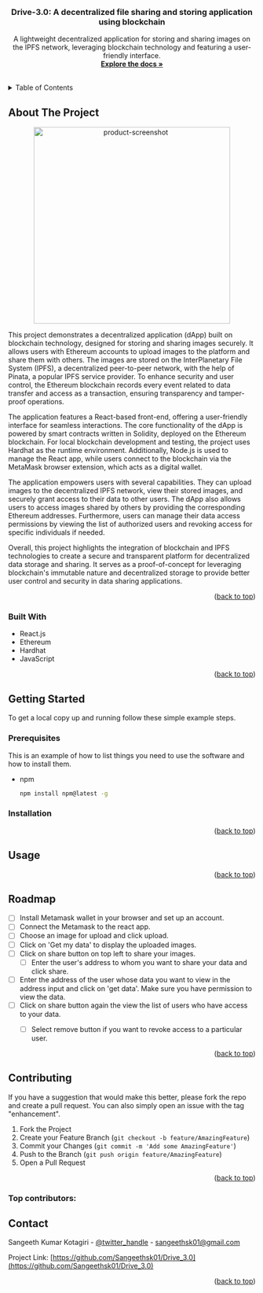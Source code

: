 <a id="readme-top"></a>

<!-- PROJECT LOGO -->
<br />
<div align="center">
  </a>

<h3 align="center">Drive-3.0: A decentralized file sharing and storing application using blockchain </h3>

  <p align="center">
    A lightweight decentralized application for storing and sharing images on the IPFS network, leveraging blockchain technology and featuring a user-friendly interface.
    <br />
    <a href="[https://github.com/Sangeethsk01/SocialMediaPlatform](https://github.com/Sangeethsk01/Drive_3.0)"><strong>Explore the docs »</strong></a>
    <br />
    <br />
  </p>
</div>



<!-- TABLE OF CONTENTS -->
<details>
  <summary>Table of Contents</summary>
  <ol>
    <li>
      <a href="#about-the-project">About The Project</a>
      <ul>
        <li><a href="#built-with">Built With</a></li>
      </ul>
    </li>
    <li>
      <a href="#getting-started">Getting Started</a>
      <ul>
        <li><a href="#prerequisites">Prerequisites</a></li>
        <li><a href="#installation">Installation</a></li>
      </ul>
    </li>
    <li><a href="#usage">Usage</a></li>
    <li><a href="#roadmap">Roadmap</a></li>
    <li><a href="#contributing">Contributing</a></li>
    <li><a href="#contact">Contact</a></li>
    <li><a href="#acknowledgments">Acknowledgments</a></li>
  </ol>
</details>



<!-- ABOUT THE PROJECT -->
## About The Project

 <div align="center">
  <img src="images/homePage.png" alt="product-screenshot" width="400" />
</div>

This project demonstrates a decentralized application (dApp) built on blockchain technology, designed for storing and sharing images securely. It allows users with Ethereum accounts to upload images to the platform and share them with others. The images are stored on the InterPlanetary File System (IPFS), a decentralized peer-to-peer network, with the help of Pinata, a popular IPFS service provider. To enhance security and user control, the Ethereum blockchain records every event related to data transfer and access as a transaction, ensuring transparency and tamper-proof operations.

The application features a React-based front-end, offering a user-friendly interface for seamless interactions. The core functionality of the dApp is powered by smart contracts written in Solidity, deployed on the Ethereum blockchain. For local blockchain development and testing, the project uses Hardhat as the runtime environment. Additionally, Node.js is used to manage the React app, while users connect to the blockchain via the MetaMask browser extension, which acts as a digital wallet.

The application empowers users with several capabilities. They can upload images to the decentralized IPFS network, view their stored images, and securely grant access to their data to other users. The dApp also allows users to access images shared by others by providing the corresponding Ethereum addresses. Furthermore, users can manage their data access permissions by viewing the list of authorized users and revoking access for specific individuals if needed.

Overall, this project highlights the integration of blockchain and IPFS technologies to create a secure and transparent platform for decentralized data storage and sharing. It serves as a proof-of-concept for leveraging blockchain's immutable nature and decentralized storage to provide better user control and security in data sharing applications. <p align="right">(<a href="#readme-top">back to top</a>)</p>



### Built With

* React.js
* Ethereum
* Hardhat
* JavaScript
  

<p align="right">(<a href="#readme-top">back to top</a>)</p>



<!-- GETTING STARTED -->
## Getting Started

To get a local copy up and running follow these simple example steps.

### Prerequisites

This is an example of how to list things you need to use the software and how to install them.
* npm
  ```sh
  npm install npm@latest -g
  ```

### Installation

<!-- Comming soon -->

<p align="right">(<a href="#readme-top">back to top</a>)</p>



<!-- USAGE EXAMPLES -->
## Usage

<p align="right">(<a href="#readme-top">back to top</a>)</p>



<!-- ROADMAP -->
## Roadmap

- [ ] Install Metamask wallet in your browser and set up an account.
- [ ] Connect the Metamask to the react app.
- [ ] Choose an image for upload and click upload.
- [ ] Click on 'Get my data' to display the uploaded images.
- [ ] Click on share button on top left to share your images.
    - [ ] Enter the user's address to whom you want to share your data and click share.
- [ ] Enter the address of the user whose data you want to view in the address input and click on 'get data'. Make sure you have permission to view the data.
- [ ] Click on share button again the view the list of users who have access to your data.
    - [ ] Select remove button if you want to revoke access to a particular user.


<p align="right">(<a href="#readme-top">back to top</a>)</p>



<!-- CONTRIBUTING -->
## Contributing

If you have a suggestion that would make this better, please fork the repo and create a pull request. You can also simply open an issue with the tag "enhancement".

1. Fork the Project
2. Create your Feature Branch (`git checkout -b feature/AmazingFeature`)
3. Commit your Changes (`git commit -m 'Add some AmazingFeature'`)
4. Push to the Branch (`git push origin feature/AmazingFeature`)
5. Open a Pull Request

<p align="right">(<a href="#readme-top">back to top</a>)</p>

### Top contributors:



<!-- CONTACT -->
## Contact

Sangeeth Kumar Kotagiri - [@twitter_handle](https://x.com/sangeethsk01) - sangeethsk01@gmail.com

Project Link: [https://github.com/Sangeethsk01/Drive_3.0](https://github.com/Sangeethsk01/Drive_3.0)

<p align="right">(<a href="#readme-top">back to top</a>)</p>




<!-- MARKDOWN LINKS & IMAGES -->
<!-- https://www.markdownguide.org/basic-syntax/#reference-style-links -->
[contributors-shield]: https://img.shields.io/github/contributors/github_username/repo_name.svg?style=for-the-badge
[contributors-url]: https://github.com/github_username/repo_name/graphs/contributors
[forks-shield]: https://img.shields.io/github/forks/github_username/repo_name.svg?style=for-the-badge
[forks-url]: https://github.com/github_username/repo_name/network/members
[linkedin-shield]: https://img.shields.io/badge/-LinkedIn-black.svg?style=for-the-badge&logo=linkedin&colorB=555
[linkedin-url]: https://linkedin.com/in/linkedin_username
[React.js]: https://img.shields.io/badge/React-20232A?style=for-the-badge&logo=react&logoColor=61DAFB
[React-url]: https://reactjs.org/
[Express.js]: https://img.shields.io/badge/Express.js-000000?style=for-the-badge&logo=express&logoColor=white
[Express-url]: https://expressjs.com/
[MySQL]: https://img.shields.io/badge/MySQL-4479A1?style=for-the-badge&logo=mysql&logoColor=white
[MySQL-url]: https://www.mysql.com/
[Sequelize]: https://img.shields.io/badge/Sequelize-52B0E7?style=for-the-badge&logo=sequelize&logoColor=white
[Sequelize-url]: https://sequelize.org/
[JavaScript]: https://img.shields.io/badge/JavaScript-F7DF1E?style=for-the-badge&logo=javascript&logoColor=black
[JavaScript-url]: https://developer.mozilla.org/en-US/docs/Web/JavaScript

